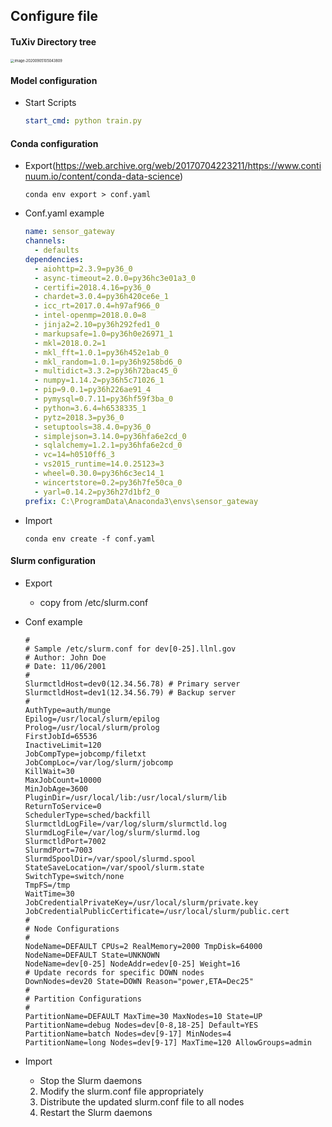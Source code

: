 ## Configure file

#### TuXiv Directory tree

<img src="/Users/zhangcengguang/Library/Application Support/typora-user-images/image-20200905105043809.png" alt="image-20200905105043809" style="zoom:40%;" />

#### Model configuration

+ Start Scripts

  ~~~yaml
  start_cmd: python train.py 
  ~~~

#### Conda configuration

+ Export(https://web.archive.org/web/20170704223211/https://www.continuum.io/content/conda-data-science)

  ~~~shell
  conda env export > conf.yaml
  ~~~

+ Conf.yaml example

  ~~~yaml
  name: sensor_gateway
  channels:
    - defaults
  dependencies:
    - aiohttp=2.3.9=py36_0
    - async-timeout=2.0.0=py36hc3e01a3_0
    - certifi=2018.4.16=py36_0
    - chardet=3.0.4=py36h420ce6e_1
    - icc_rt=2017.0.4=h97af966_0
    - intel-openmp=2018.0.0=8
    - jinja2=2.10=py36h292fed1_0
    - markupsafe=1.0=py36h0e26971_1
    - mkl=2018.0.2=1
    - mkl_fft=1.0.1=py36h452e1ab_0
    - mkl_random=1.0.1=py36h9258bd6_0
    - multidict=3.3.2=py36h72bac45_0
    - numpy=1.14.2=py36h5c71026_1
    - pip=9.0.1=py36h226ae91_4
    - pymysql=0.7.11=py36hf59f3ba_0
    - python=3.6.4=h6538335_1
    - pytz=2018.3=py36_0
    - setuptools=38.4.0=py36_0
    - simplejson=3.14.0=py36hfa6e2cd_0
    - sqlalchemy=1.2.1=py36hfa6e2cd_0
    - vc=14=h0510ff6_3
    - vs2015_runtime=14.0.25123=3
    - wheel=0.30.0=py36h6c3ec14_1
    - wincertstore=0.2=py36h7fe50ca_0
    - yarl=0.14.2=py36h27d1bf2_0
  prefix: C:\ProgramData\Anaconda3\envs\sensor_gateway
  ~~~

+ Import

  ~~~shell
  conda env create -f conf.yaml
  ~~~

#### Slurm configuration

+ Export

  + copy from /etc/slurm.conf

+ Conf example

  ~~~shell
  #
  # Sample /etc/slurm.conf for dev[0-25].llnl.gov
  # Author: John Doe
  # Date: 11/06/2001
  #
  SlurmctldHost=dev0(12.34.56.78) # Primary server
  SlurmctldHost=dev1(12.34.56.79) # Backup server
  #
  AuthType=auth/munge
  Epilog=/usr/local/slurm/epilog
  Prolog=/usr/local/slurm/prolog
  FirstJobId=65536
  InactiveLimit=120
  JobCompType=jobcomp/filetxt
  JobCompLoc=/var/log/slurm/jobcomp
  KillWait=30
  MaxJobCount=10000
  MinJobAge=3600
  PluginDir=/usr/local/lib:/usr/local/slurm/lib
  ReturnToService=0
  SchedulerType=sched/backfill
  SlurmctldLogFile=/var/log/slurm/slurmctld.log
  SlurmdLogFile=/var/log/slurm/slurmd.log
  SlurmctldPort=7002
  SlurmdPort=7003
  SlurmdSpoolDir=/var/spool/slurmd.spool
  StateSaveLocation=/var/spool/slurm.state
  SwitchType=switch/none
  TmpFS=/tmp
  WaitTime=30
  JobCredentialPrivateKey=/usr/local/slurm/private.key
  JobCredentialPublicCertificate=/usr/local/slurm/public.cert
  #
  # Node Configurations
  #
  NodeName=DEFAULT CPUs=2 RealMemory=2000 TmpDisk=64000
  NodeName=DEFAULT State=UNKNOWN
  NodeName=dev[0-25] NodeAddr=edev[0-25] Weight=16
  # Update records for specific DOWN nodes
  DownNodes=dev20 State=DOWN Reason="power,ETA=Dec25"
  #
  # Partition Configurations
  #
  PartitionName=DEFAULT MaxTime=30 MaxNodes=10 State=UP
  PartitionName=debug Nodes=dev[0-8,18-25] Default=YES
  PartitionName=batch Nodes=dev[9-17] MinNodes=4
  PartitionName=long Nodes=dev[9-17] MaxTime=120 AllowGroups=admin
  ~~~

+ Import

  + Stop the Slurm daemons
  2. Modify the slurm.conf file appropriately
  3. Distribute the updated slurm.conf file to all nodes
  4. Restart the Slurm daemons

  

